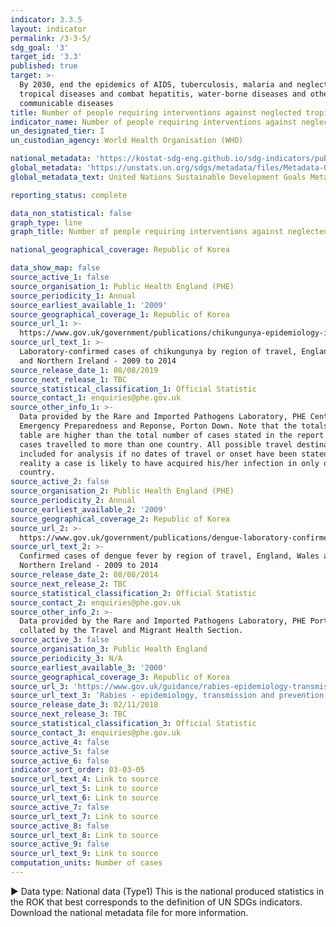 ```yaml
---
indicator: 3.3.5
layout: indicator
permalink: /3-3-5/
sdg_goal: '3'
target_id: '3.3'
published: true
target: >-
  By 2030, end the epidemics of AIDS, tuberculosis, malaria and neglected
  tropical diseases and combat hepatitis, water-borne diseases and other
  communicable diseases
title: Number of people requiring interventions against neglected tropical diseases
indicator_name: Number of people requiring interventions against neglected tropical diseases
un_designated_tier: I
un_custodian_agency: World Health Organisation (WHO)

national_metadata: 'https://kostat-sdg-eng.github.io/sdg-indicators/public/Metadata-03-03-05_ENG.pdf'
global_metadata: 'https://unstats.un.org/sdgs/metadata/files/Metadata-03-03-05.pdf'
global_metadata_text: United Nations Sustainable Development Goals Metadata (PDF 390 KB)

reporting_status: complete

data_non_statistical: false
graph_type: line
graph_title: Number of people requiring interventions against neglected tropical diseases

national_geographical_coverage: Republic of Korea

data_show_map: false
source_active_1: false
source_organisation_1: Public Health England (PHE)
source_periodicity_1: Annual
source_earliest_available_1: '2009'
source_geographical_coverage_1: Republic of Korea
source_url_1: >-
  https://www.gov.uk/government/publications/chikungunya-epidemiology-in-england-wales-and-northern-ireland
source_url_text_1: >-
  Laboratory-confirmed cases of chikungunya by region of travel, England, Wales
  and Northern Ireland - 2009 to 2014
source_release_date_1: 08/08/2019
source_next_release_1: TBC
source_statistical_classification_1: Official Statistic
source_contact_1: enquiries@phe.gov.uk
source_other_info_1: >-
  Data provided by the Rare and Imported Pathogens Laboratory, PHE Centre for
  Emergency Preparedness and Reponse, Porton Down. Note that the totals in the
  table are higher than the total number of cases stated in the report as some
  cases travelled to more than one country. All possible travel destinations are
  included for analysis if no dates of travel or onset have been stated; in
  reality a case is likely to have acquired his/her infection in only one
  country.
source_active_2: false
source_organisation_2: Public Health England (PHE)
source_periodicity_2: Annual
source_earliest_available_2: '2009'
source_geographical_coverage_2: Republic of Korea
source_url_2: >-
  https://www.gov.uk/government/publications/dengue-laboratory-confirmed-cases-in-england-wales-and-northern-ireland
source_url_text_2: >-
  Confirmed cases of dengue fever by region of travel, England, Wales and
  Northern Ireland - 2009 to 2014
source_release_date_2: 08/08/2014
source_next_release_2: TBC
source_statistical_classification_2: Official Statistic
source_contact_2: enquiries@phe.gov.uk
source_other_info_2: >-
  Data provided by the Rare and Imported Pathogens Laboratory, PHE Porton and
  collated by the Travel and Migrant Health Section.
source_active_3: false
source_organisation_3: Public Health England
source_periodicity_3: N/A
source_earliest_available_3: '2000'
source_geographical_coverage_3: Republic of Korea
source_url_3: 'https://www.gov.uk/guidance/rabies-epidemiology-transmission-and-prevention'
source_url_text_3: 'Rabies - epidemiology, transmission and prevention'
source_release_date_3: 02/11/2018
source_next_release_3: TBC
source_statistical_classification_3: Official Statistic
source_contact_3: enquiries@phe.gov.uk
source_active_4: false
source_active_5: false
source_active_6: false
indicator_sort_order: 03-03-05
source_url_text_4: Link to source
source_url_text_5: Link to source
source_url_text_6: Link to source
source_active_7: false
source_url_text_7: Link to source
source_active_8: false
source_url_text_8: Link to source
source_active_9: false
source_url_text_9: Link to source
computation_units: Number of cases
---
```

▶ Data type: National data (Type1) This is the national produced statistics in the ROK that best corresponds to the definition of UN SDGs indicators. Download the national metadata file for more information.

